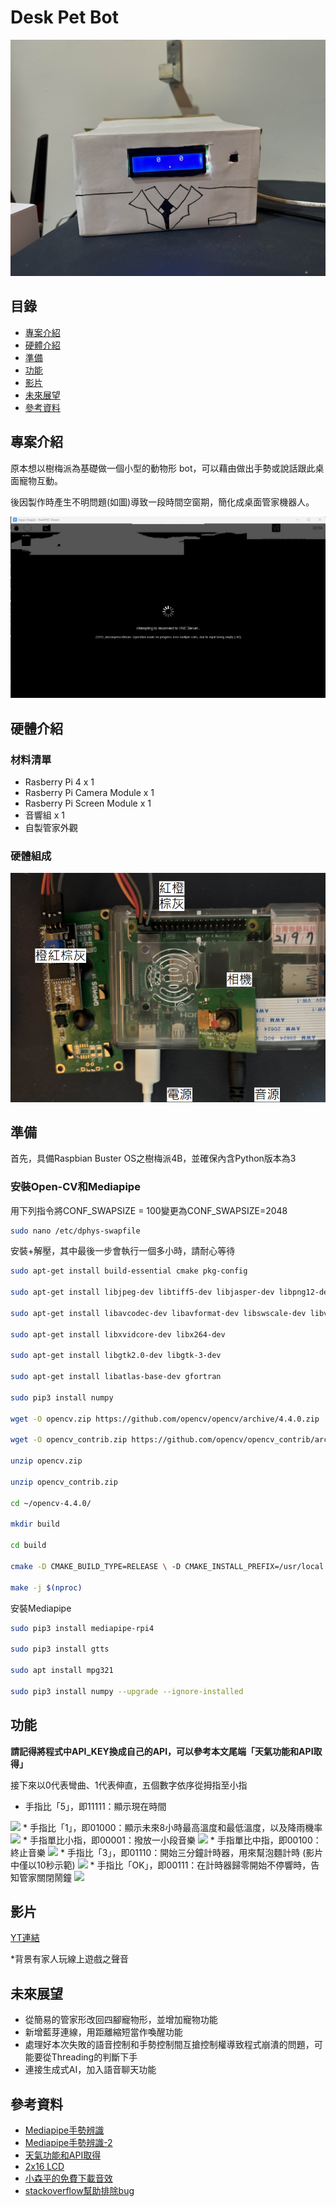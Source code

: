# Desk Pet Bot

<img src="/assets/photo.jpg">

## 目錄

-   [專案介紹](#專案介紹)
-   [硬體介紹](#硬體介紹)
-   [準備](#準備)
-   [功能](#功能)
-   [影片](#影片)
-   [未來展望](#未來展望)
-   [參考資料](#參考資料)

## 專案介紹
原本想以樹梅派為基礎做一個小型的動物形 bot，可以藉由做出手勢或說話跟此桌面寵物互動。

後因製作時產生不明問題(如圖)導致一段時間空窗期，簡化成桌面管家機器人。

<img src="/assets/problem.png">

## 硬體介紹
### 材料清單
* Rasberry Pi 4 x 1
* Rasberry Pi Camera Module x 1
* Rasberry Pi Screen Module x 1
* 音響組 x 1
* 自製管家外觀

### 硬體組成
<img src="/assets/hard.png">


## 準備
首先，具備Raspbian Buster OS之樹梅派4B，並確保內含Python版本為3

### 安裝Open-CV和Mediapipe
用下列指令將CONF_SWAPSIZE = 100變更為CONF_SWAPSIZE=2048
```bash
sudo nano /etc/dphys-swapfile
```

安裝+解壓，其中最後一步會執行一個多小時，請耐心等待
```bash
sudo apt-get install build-essential cmake pkg-config

sudo apt-get install libjpeg-dev libtiff5-dev libjasper-dev libpng12-dev

sudo apt-get install libavcodec-dev libavformat-dev libswscale-dev libv4l-dev

sudo apt-get install libxvidcore-dev libx264-dev

sudo apt-get install libgtk2.0-dev libgtk-3-dev

sudo apt-get install libatlas-base-dev gfortran

sudo pip3 install numpy

wget -O opencv.zip https://github.com/opencv/opencv/archive/4.4.0.zip

wget -O opencv_contrib.zip https://github.com/opencv/opencv_contrib/archive/4.4.0.zip

unzip opencv.zip

unzip opencv_contrib.zip

cd ~/opencv-4.4.0/

mkdir build

cd build

cmake -D CMAKE_BUILD_TYPE=RELEASE \ -D CMAKE_INSTALL_PREFIX=/usr/local \ -D INSTALL_PYTHON_EXAMPLES=ON \ -D OPENCV_EXTRA_MODULES_PATH=~/opencv_contrib-4.4.0/modules \ -D BUILD_EXAMPLES=ON ..

make -j $(nproc)
```

安裝Mediapipe
```bash
sudo pip3 install mediapipe-rpi4

sudo pip3 install gtts

sudo apt install mpg321

sudo pip3 install numpy --upgrade --ignore-installed
```

## 功能
**請記得將程式中API_KEY換成自己的API，可以參考本文尾端「天氣功能和API取得」**

接下來以0代表彎曲、1代表伸直，五個數字依序從拇指至小指
* 手指比「5」，即11111：顯示現在時間
<img src="/assets/time.jpg">
* 手指比「1」，即01000：顯示未來8小時最高溫度和最低溫度，以及降雨機率
<img src="/assets/weather.jpg">
* 手指單比小指，即00001：撥放一小段音樂
<img src="/assets/play.jpg">
* 手指單比中指，即00100：終止音樂
<img src="/assets/stop.jpg">
* 手指比「3」，即01110：開始三分鐘計時器，用來幫泡麵計時 (影片中僅以10秒示範)
<img src="/assets/timer.jpg">
* 手指比「OK」，即00111：在計時器歸零開始不停響時，告知管家關閉鬧鐘
<img src="/assets/ok.jpg">


## 影片
[YT連結](https://youtu.be/iQZb3I2RjcA)

*背景有家人玩線上遊戲之聲音


## 未來展望
* 從簡易的管家形改回四腳寵物形，並增加寵物功能
* 新增藍芽連線，用距離縮短當作喚醒功能
* 處理好本次失敗的語音控制和手勢控制間互搶控制權導致程式崩潰的問題，可能要從Threading的判斷下手
* 連接生成式AI，加入語音聊天功能

## 參考資料
* [Mediapipe手勢辨識](https://steam.oxxostudio.tw/category/python/ai/ai-mediapipe-gesture.html)
* [Mediapipe手勢辨識-2](https://www.youtube.com/watch?v=a7B5EZVHHkw)
* [天氣功能和API取得](https://steam.oxxostudio.tw/category/python/spider/forecast.html)
* [2x16 LCD](https://www.youtube.com/watch?v=DHbLBTRpTWM)
* [小森平的免費下載音效](https://taira-komori.jpn.org/freesoundtw.html)
* [stackoverflow幫助排除bug](https://stackoverflow.com/)